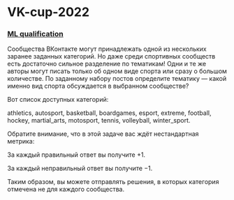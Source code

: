 # VK-cup-2022

### [ML qualification](https://github.com/vlbudaeva/VK-cup-2022/tree/main/step_1_%20qualification)

Сообщества ВКонтакте могут принадлежать одной из нескольких заранее заданных категорий. Но даже среди спортивных сообществ есть достаточно сильное разделение по тематикам! Одни и те же авторы могут писать только об одном виде спорта или сразу о большом количестве.
По заданному набору постов определите тематику — какой именно вид спорта обсуждается в выбранном сообществе?

Вот список доступных категорий:

athletics,
autosport,
basketball,
boardgames,
esport,
extreme,
football,
hockey,
martial_arts,
motosport,
tennis,
volleyball,
winter_sport.

Обратите внимание, что в этой задаче вас ждёт нестандартная метрика:

За каждый правильный ответ вы получите +1.

За каждый неправильный ответ вы получите −1.

Таким образом, вы можете отправлять решения, в которых категория отмечена не для каждого сообщества.
